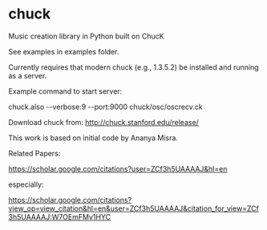 # chuck

Music creation library in Python built on ChucK

See examples in examples folder.

Currently requires that modern chuck (e.g., 1.3.5.2) be installed and running as a server. 

Example command to start server:

chuck.also --verbose:9 --port:9000 chuck/osc/oscrecv.ck

Download chuck from: http://chuck.stanford.edu/release/

This work is based on initial code by Ananya Misra. 

Related Papers:

https://scholar.google.com/citations?user=ZCf3h5UAAAAJ&hl=en

especially:

https://scholar.google.com/citations?view_op=view_citation&hl=en&user=ZCf3h5UAAAAJ&citation_for_view=ZCf3h5UAAAAJ:W7OEmFMy1HYC
